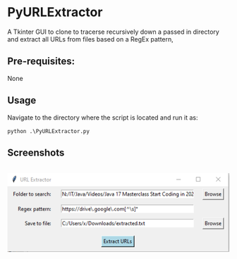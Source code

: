 # PyURLExtractor
A Tkinter GUI to clone to tracerse recursively down a passed in directory and extract all URLs from files based on a RegEx pattern,

## Pre-requisites:
None

## Usage
Navigate to the directory where the script is located and run it as:
```
python .\PyURLExtractor.py
```
## Screenshots
\
<img src="PyURLExtractor.png">
